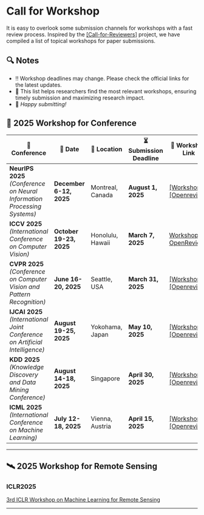 # Call for Workshop
It is easy to overlook some submission channels for workshops with a fast review process. Inspired by the [[Call-for-Reviewers]](https://github.com/jiahaoli57/Call-for-Reviewers) project, we have compiled a list of topical workshops for paper submissions.

## 🔍 Notes

- ‼️ Workshop deadlines may change. Please check the official links for the latest updates.
- 🎯 This list helps researchers find the most relevant workshops, ensuring timely submission and maximizing research impact.
- 🚀 *Happy submitting!*

## 📢 2025 Workshop for Conference


| 📌 **Conference** | 📅 **Date** | 📍 **Location** | ⏳ **Submission Deadline** | 🔗 **Workshop Link** |
|-------------------|------------|----------------|--------------------|--------------------|
| **NeurIPS 2025** *(Conference on Neural Information Processing Systems)* | **December 6-12, 2025** | Montreal, Canada | **August 1, 2025** | [[Workshops]](https://cvpr.thecvf.com/Conferences/2025/WorkshopProposals) [[Openreview]](https://openreview.net/group?id=thecvf.com/CVPR/2025/Workshop) |
| **ICCV 2025** *(International Conference on Computer Vision)* | **October 19-23, 2025** | Honolulu, Hawaii | **March 7, 2025** | [Workshops](https://iccv.thecvf.com/Conferences/2025/CallForWorkshops) [OpenReview](https://openreview.net/group?id=thecvf.com/ICCV/2025/Conference) |
| **CVPR 2025** *(Conference on Computer Vision and Pattern Recognition)* | **June 16-20, 2025** | Seattle, USA | **March 31, 2025** | [[Workshops]](https://cvpr.thecvf.com/Conferences/2025/WorkshopProposals) [[Openreview]](https://openreview.net/group?id=thecvf.com/CVPR/2025/Workshop)|
| **IJCAI 2025** *(International Joint Conference on Artificial Intelligence)* | **August 19-25, 2025** | Yokohama, Japan | **May 10, 2025** | [[Workshops]](https://cvpr.thecvf.com/Conferences/2025/WorkshopProposals) [[Openreview]](https://openreview.net/group?id=thecvf.com/CVPR/2025/Workshop) |
| **KDD 2025** *(Knowledge Discovery and Data Mining Conference)* | **August 14-18, 2025** | Singapore | **April 30, 2025** | [[Workshops]](https://cvpr.thecvf.com/Conferences/2025/WorkshopProposals) [[Openreview]](https://openreview.net/group?id=thecvf.com/CVPR/2025/Workshop) |
| **ICML 2025** *(International Conference on Machine Learning)* | **July 12-18, 2025** | Vienna, Austria | **April 15, 2025** | [[Workshops]](https://cvpr.thecvf.com/Conferences/2025/WorkshopProposals) [[Openreview]](https://openreview.net/group?id=thecvf.com/CVPR/2025/Workshop) |
---

## 🛰️ 2025 Workshop for Remote Sensing 

### ICLR2025
[3rd ICLR Workshop on Machine Learning for Remote Sensing](https://openreview.net/forum?id=DCAZxlz3x7)


---


